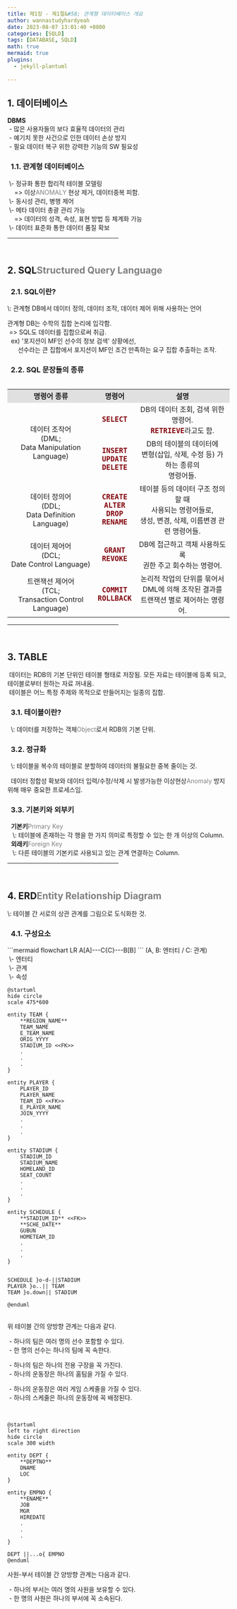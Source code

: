 ```yaml
---
title: 제1장 - 제1절&#58; 관계형 데이터베이스 개요
author: wannastudyhardyeah
date: 2023-08-07 13:01:40 +0800
categories: [SQLD]
tags: [DATABASE, SQLD]
math: true
mermaid: true
plugins:
  - jekyll-plantuml
  
---
```

<h2 id="database">1. 데이터베이스</h2>

<b>DBMS</b><br>
&nbsp;\- 많은 사용자들의 보다 효율적 데이터의 관리<br>
&nbsp;\- 예기치 못한 사건으로 인한 데이터 손상 방지<br>
&nbsp;\- 필요 데이터 복구 위한 강력한 기능의 SW 필요성<br>

<h3 id="rdb" data-heading-label="1.1. 관계형 데이터베이스">&nbsp;&nbsp;1.1. 관계형 데이터베이스</h3>
&nbsp;\- 정규화 통한 합리적 테이블 모델링<br>
&nbsp;&nbsp;&nbsp;&nbsp;=> 이상<span style="color: #808080;">ANOMALY</span> 현상 제거, 데이터중복 피함.<br>
&nbsp;\- 동시성 관리, 병행 제어<br>
&nbsp;\- 메타 데이터 총괄 관리 가능<br>
&nbsp;&nbsp;&nbsp;&nbsp;=> 데이터의 성격, 속성, 표현 방법 등 체계화 가능<br>
&nbsp;\- 데이터 표준화 통한 데이터 품질 확보<br>
<hr width="50%">
<br>
<h2 id="sql" data-heading-label="2. SQL">2. SQL<span style="color: #808080;">Structured Query Language</span></h2>
<h3 id="sql-h3" data-heading-label="2.1. SQL이란?">&nbsp;&nbsp;2.1. SQL이란?</h3>
\: 관계형 DB에서 데이터 정의, 데이터 조작, 데이터 제어 위해 사용하는 언어<br>

관계형 DB는 수학의 집합 논리에 입각함.<br>
&nbsp;=> SQL도 데이터를 집합으로써 취급.<br>
&nbsp;&nbsp;ex) '포지션이 MF인 선수의 정보 검색' 상황에선,<br>
&nbsp;&nbsp;&nbsp;&nbsp;&nbsp;&nbsp;선수라는 큰 집합에서 포지션이 MF인 조건 만족하는 요구 집합 추출하는 조작.<br>

<h3 id="sql-stmt-types" data-heading-label="2.2. SQL 문장들의 종류">&nbsp;&nbsp;2.2. SQL 문장들의 종류</h3>
<table style="text-align: center;" align="left">
    <tr style="font-weight:bold; background: #e0e0e0;">
        <td>명령어 종류</td>
        <td>명령어</td>
        <td>설명</td>
    </tr>
    <tr>
        <td rowspan="2">데이터 조작어<br>(DML;<br>Data Manipulation Language)</td>
        <td><code class="language-sql highlighter-rouge" style="color: #83060e; font-size: 1.0rem;"><b>SELECT</b></code></td>
        <td>DB의 데이터 조회, 검색 위한 명령어.<br><code class="language-sql highlighter-rouge" style="color: #83060e; font-size: 1.0rem;"><b>RETRIEVE</b></code>라고도 함.</td>
    </tr>
    <tr>
        <td><code class="language-sql highlighter-rouge" style="color: #83060e; font-size: 1.0rem;"><b>INSERT</b></code><br><code class="language-sql highlighter-rouge" style="color: #83060e; font-size: 1.0rem;"><b>UPDATE</b></code><br><code class="language-sql highlighter-rouge" style="color: #83060e; font-size: 1.0rem;"><b>DELETE</b></code></td>
        <td>DB의 테이블의 데이터에<br>변형(삽입, 삭제, 수정 등) 가하는 종류의<br>명령어들.</td>
    </tr>
    <tr>
        <td>데이터 정의어<br>(DDL;<br>Data Definition Language)</td>
        <td><code class="language-sql highlighter-rouge" style="color: #83060e; font-size: 1.0rem;"><b>CREATE</b></code><br><code class="language-sql highlighter-rouge" style="color: #83060e; font-size: 1.0rem;"><b>ALTER</b></code><br><code class="language-sql highlighter-rouge" style="color: #83060e; font-size: 1.0rem;"><b>DROP</b></code><br><code class="language-sql highlighter-rouge" style="color: #83060e; font-size: 1.0rem;"><b>RENAME</b></code></td>
        <td>테이블 등의 데이터 구조 정의할 때<br>사용되는 명령어들로,<br>생성, 변경, 삭제, 이름변경 관련 명령어들.</td>
    </tr>
    <tr>
        <td>데이터 제어어<br>(DCL;<br>Date Control Language)</td>
        <td><code class="language-sql highlighter-rouge" style="color: #83060e; font-size: 1.0rem;"><b>GRANT</b></code><br><code class="language-sql highlighter-rouge" style="color: #83060e; font-size: 1.0rem;"><b>REVOKE</b></code><br></td>
        <td>DB에 접근하고 객체 사용하도록<br>권한 주고 회수하는 명령어.</td>
    </tr>
    <tr>
        <td>트랜잭션 제어어<br>(TCL;<br>Transaction Control Language)</td>
        <td><code class="language-sql highlighter-rouge" style="color: #83060e; font-size: 1.0rem;"><b>COMMIT</b></code><br><code class="language-sql highlighter-rouge" style="color: #83060e; font-size: 1.0rem;"><b>ROLLBACK</b></code><br></td>
        <td>논리적 작업의 단위를 묶어서<br>DML에 의해 조작된 결과를<br>트랜잭션 별로 제어하는 명령어.</td>
    </tr>
</table>
<hr width="50%">
<br>
<h2 id="table">3. TABLE</h2>
&nbsp;데이터는 RDB의 기본 단위인 테이블 형태로 저장됨. 모든 자료는 테이블에 등록 되고, 테이블로부터 원하는 자료 꺼내옴.<br>
&nbsp;테이블은 어느 특정 주제와 목적으로 만들어지는 일종의 집합.<br>

<h3 id="table-h3" data-heading-label="3.1. 테이블이란?">&nbsp;&nbsp;3.1. 테이블이란?</h3>
&nbsp;&nbsp;\: 데이터를 저장하는 객체<span style="color: #808080;">Object</span>로서 RDB의 기본 단위.<br>

<h3 id="table-normaliz" data-heading-label="3.2. 정규화">&nbsp;&nbsp;3.2. 정규화</h3>
&nbsp;&nbsp;\: 테이블을 복수의 테이블로 분할하여 데이터의 불필요한 중복 줄이는 것.<br>

&nbsp;&nbsp;데이터 정합성 확보와 데이터 입력/수정/삭제 시 발생가능한 이상현상<span style="color: #808080;">Anomaly</span> 방지 위해 매우 중요한 프로세스임.<br>

<h3 id="keys" data-heading-label="3.3. 기본키와 외부키">&nbsp;&nbsp;3.3. 기본키와 외부키</h3>
&nbsp;&nbsp;<b>기본키</b><span style="color: #808080;">Primary Key</span><br>
&nbsp;&nbsp;&nbsp;\: 테이블에 존재하는 각 행을 한 가지 의미로 특정할 수 있는 한 개 이상의 Column.<br>
&nbsp;&nbsp;<b>외래키</b><span style="color: #808080;">Foreign Key</span><br>
&nbsp;&nbsp;&nbsp;\: 다른 테이블의 기본키로 사용되고 있는 관계 연결하는 Column.<br>
<hr width="50%">
<br>
<h2 id="erd">4. ERD<span style="color: #808080;">Entity Relationship Diagram</span></h2>
\: 테이블 간 서로의 상관 관계를 그림으로 도식화한 것.<br>

<h3 id="components" data-heading-label="4.1. 구성요소">&nbsp;&nbsp;4.1. 구성요소</h3>
```mermaid
flowchart LR
    A[A]---C{C}---B[B]
```
(A, B: 엔터티 / C: 관계)<br>
&nbsp;\- 엔터티<br>
&nbsp;\- 관계<br>
&nbsp;\- 속성<br>


```plantuml
@startuml
hide circle
scale 475*600

entity TEAM {
    **REGION_NAME**
    TEAM_NAME
    E_TEAM_NAME
    ORIG_YYYY
    STADIUM_ID <<FK>>
    .
    .
    .
}

entity PLAYER {
    PLAYER_ID
    PLAYER_NAME
    TEAM_ID <<FK>>
    E_PLAYER_NAME
    JOIN_YYYY
    .
    .
    .
}

entity STADIUM {
    STADIUM_ID
    STADIUM_NAME
    HOMELAND_ID
    SEAT_COUNT
    .
    .
    .
}

entity SCHEDULE {
    **STADIUM_ID** <<FK>>
    **SCHE_DATE**
    GUBUN
    HOMETEAM_ID
    .
    .
    .
}


SCHEDULE }o-d-||STADIUM
PLAYER }o..|| TEAM
TEAM }o.down|| STADIUM

@enduml
```

<br>
위 테이블 간의 양방향 관계는 다음과 같다.<br>

&nbsp;\- 하나의 팀은 여러 명의 선수 포함할 수 있다.<br>
&nbsp;\- 한 명의 선수는 하나의 팀에 꼭 속한다.<br>

&nbsp;\- 하나의 팀은 하나의 전용 구장을 꼭 가진다.<br>
&nbsp;\- 하나의 운동장은 하나의 홈팀을 가질 수 있다.<br>

&nbsp;\- 하나의 운동장은 여러 게임 스케줄을 가질 수 있다.<br>
&nbsp;\- 하나의 스케줄은 하나의 운동장에 꼭 배정된다.<br>

<br>

```plantuml
@startuml
left to right direction
hide circle
scale 300 width

entity DEPT {
    **DEPTNO**
    DNAME
    LOC
}

entity EMPNO {
    **ENAME**
    JOB
    MGR
    HIREDATE
    .
    .
    .
}

DEPT ||...o{ EMPNO
@enduml
```

사원-부서 테이블 간 양방향 관계는 다음과 같다.<br>

&nbsp;\- 하나의 부서는 여러 명의 사원을 보유할 수 있다.<br>
&nbsp;\- 한 명의 사원은 하나의 부서에 꼭 소속된다.<br>